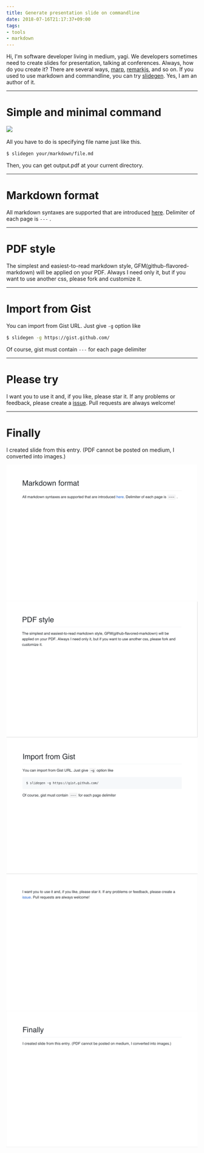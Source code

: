 ```yaml
---
title: Generate presentation slide on commandline
date: 2018-07-16T21:17:37+09:00
tags:
- tools
- markdown
---
```


Hi, I'm software developer living in medium, yagi.
We developers sometimes need to create slides for presentation, talking at conferences.
Always, how do you create it? There are several ways, [marp](https://yhatt.github.io/marp/), [remarkjs](https://remarkjs.com/#1), and so on.
If you used to use markdown and commandline, you can try [slidegen](https://github.com/ygnmhdtt/slidegen). Yes, I am an author of it.

---

# Simple and minimal command

![](https://raw.githubusercontent.com/ygnmhdtt/slidegen/master/samples/demo.gif)

All you have to do is specifying file name just like this.

```sh
$ slidegen your/markdown/file.md
```

Then, you can get output.pdf at your current directory.

---

# Markdown format

All markdown syntaxes are supported that are introduced [here](https://guides.github.com/features/mastering-markdown/).
Delimiter of each page is `---` .

---

# PDF style

The simplest and easiest-to-read markdown style, GFM(github-flavored-markdown) will be applied on your PDF.
Always I need only it, but if you want to use another css, please fork and customize it.

---

# Import from Gist

You can import from Gist URL. Just give `-g` option like

```sh
$ slidegen -g https://gist.github.com/
```

Of course, gist must contain `---` for each page delimiter

---

# Please try

I want you to use it and, if you like, please star it.
If any problems or feedback, please create a [issue](https://github.com/ygnmhdtt/slidegen/issues).
Pull requests are always welcome!

---

# Finally

I created slide from this entry. (PDF cannot be posted on medium, I converted into images.)

![](https://raw.githubusercontent.com/ygnmhdtt/slidegen/master/medium/1.png)
![](https://raw.githubusercontent.com/ygnmhdtt/slidegen/master/medium/2.png)
![](https://raw.githubusercontent.com/ygnmhdtt/slidegen/master/medium/3.png)
![](https://raw.githubusercontent.com/ygnmhdtt/slidegen/master/medium/4.png)
![](https://raw.githubusercontent.com/ygnmhdtt/slidegen/master/medium/5.png)


